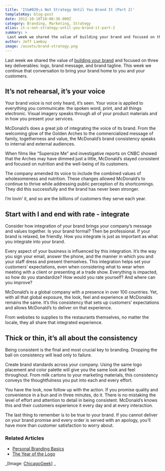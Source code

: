```yaml
---
title: 'It&#039;s Not Strategy Until You Brand It (Part 2)'
templateKey: blog-post
date: 2012-10-18T18:08:30.000Z
category: Branding, Marketing, Strategy
alias: it-s-not-strategy-until-you-brand-it-part-2
summary: > 
 Last week we shared the value of building your brand and focused on three key deliverables: logo, brand message, and brand tagline. This week we continue that conversation to bring your brand home to you and your customers.
author: Jeff Lamboy
image: /assets/brand-strategy.png
---
```


Last week we shared the value of [building your brand](/insights/its-not-strategy-until-you-brand-it-part-2) and focused on three key deliverables: logo, brand message, and brand tagline. This week we continue that conversation to bring your brand home to you and your customers.

It’s not rehearsal, it’s your voice
-----------------------------------

Your brand voice is not only heard, it’s seen. Your voice is applied to everything you communicate: the spoken word, print, and all things electronic. Visual imagery speaks through all of your product materials and in how you present your services.

McDonald’s does a great job of integrating the voice of its brand. From the welcoming glow of the Golden Arches to the commercialized message of family, togetherness and value, the McDonald’s brand consistency speaks to internal and external audiences.

When films like “Supersize Me” and investigative reports on CNBC showed that the Arches may have dimmed just a little, McDonald’s stayed consistent and focused on nutrition and the well-being of its customers.

The company amended its voice to include the combined values of wholesomeness and nutrition. These changes allowed McDonald’s to continue to thrive while addressing public perception of its shortcomings. They did this successfully and the brand has never been stronger.

I’m lovin’ it, and so are the billions of customers they serve each year.

Start with I and end with rate - integrate
------------------------------------------

Consider how integration of your brand brings your company’s message and values together. Is your brand formal? Then be professional. If your brand is relaxed, be friendly. How you integrate is just as important as what you integrate into your brand.

Every aspect of your business is influenced by this integration. It’s the way you sign your email, answer the phone, and the manner in which you and your staff dress and present themselves. This integration helps set your customers’ expectations, even when considering what to wear when meeting with a client or presenting at a trade show. Everything is impacted, so how do you standardize? How would you rate yourself? And where can you improve?

McDonald’s is a global company with a presence in over 100 countries. Yet, with all that global exposure, the look, feel and experience at McDonalds remains the same. It’s this consistency that sets up customers’ expectations and allows McDonald’s to deliver on that experience.

From websites to supplies to the restaurants themselves, no matter the locale, they all share that integrated experience.

Thick or thin, it’s all about the consistency
---------------------------------------------

Being consistent is the final and most crucial key to branding. Dropping the ball on consistency will lead only to failure.

Create brand standards across your company. Using the same logo placement and color palette will give you the same look and feel throughout. From milk cartons to your marketing materials, this consistency conveys the thoughtfulness you put into each and every effort.

You have the look, now follow up with the action. If you promise quality and convenience in a bun and in three minutes, do it. There is no mistaking the level of effort and attention to detail in being consistent. McDonald’s knows this and their customers experience it every day and at every interaction.

The last thing to remember is to be true to your brand. If you cannot deliver on your brand promise and every order is served with an apology, you’ll have more than customer satisfaction to worry about.

### Related Articles

*   [Personal Branding Basics](/blog/03/19/2012/personal-branding-basics)
*   [The Year of the Logo](/2008/11/26/year-brand)

_\[Image: [ChicagoGeek](http://www.flickr.com/photos/chicagogeek/4455267131/)\] _